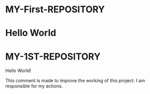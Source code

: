 
# MY-First-REPOSITORY
Hello World
=======
# MY-1ST-REPOSITORY
Hello World!

This comment is made to improve the working of this project.
I am responsible for my actions.
